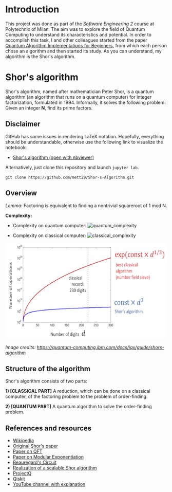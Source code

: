 # Introduction

This project was done as part of the *Software Engineering 2* course at Polytechnic of Milan. The aim was to explore the field of Quantum Computing to understand its characteristics and potential. In order to accomplish this task, I and other colleagues started from the paper [Quantum Algorithm Implementations for Beginners](https://arxiv.org/pdf/1804.03719.pdf), from which each person chose an algorithm and then started its study. As you can understand, my algorithm is the Shor's algorithm.

# Shor's algorithm

Shor's algorithm, named after mathematician Peter Shor, is a quantum algorithm (an algorithm that runs on a quantum computer) for integer factorization, formulated in 1994. Informally, it solves the following problem: Given an integer **N**, find its prime factors.

## Disclaimer

GitHub has some issues in rendering LaTeX notation. Hopefully, everything should be understandable, otherwise use the following link to visualize the notebook:
- [Shor's algorithm (open with nbviewer)](https://nbviewer.jupyter.org/github/mett29/Shor-s-Algorithm/blob/master/Shor.ipynb)

Alternatively, just clone this repository and launch ```jupyter lab```.
```
git clone https://github.com/mett29/Shor-s-Algorithm.git
```

## Overview

*Lemma*: Factoring is equivalent to finding a nontrivial squareroot of 1 mod N.

**Complexity:**

- Complexity on quantum computer:
![quantum_complexity](https://wikimedia.org/api/rest_v1/media/math/render/svg/41344b55ef5e6494bb835b1adde9a4be4403303c)

- Complexity on classical computer:
![classical_complexity](https://wikimedia.org/api/rest_v1/media/math/render/svg/1956460a1cea4f2794fa0487f886e2a64cedc244)

<img src="img/complexity.png" width="650" height="300"/>

*Image credits: https://quantum-computing.ibm.com/docs/iqx/guide/shors-algorithm*

## Structure of the algorithm

Shor's algorithm consists of two parts:

**1) [CLASSICAL PART]** A reduction, which can be done on a classical computer, of the factoring problem to the problem of order-finding.

**2) [QUANTUM PART]** A quantum algorithm to solve the order-finding problem.

## References and resources

- [Wikipedia](https://en.wikipedia.org/wiki/Shor%27s_algorithm)
- [Original Shor's paper](https://arxiv.org/pdf/quant-ph/9508027.pdf)
- [Paper on QFT](https://courses.edx.org/c4x/BerkeleyX/CS191x/asset/chap5.pdf)
- [Paper on Modular Exponentiation](https://arxiv.org/pdf/quant-ph/0408006.pdf)
- [Beauregard's Circuit](https://arxiv.org/pdf/quant-ph/0205095.pdf)
- [Realization of a scalable Shor algorithm](http://science.sciencemag.org/content/351/6277/1068)
- [ProjectQ](https://projectq.readthedocs.io/en/latest/index.html)
- [Qiskit](https://qiskit.org/)
- [YouTube channel with explanation](https://www.youtube.com/channel/UCq9B8tT3oXl8BSyaoBPQXQw/videos?&ab_channel=PedroHenrique)
